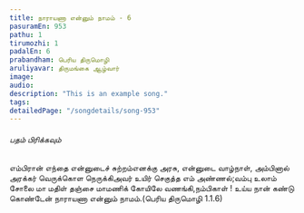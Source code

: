 ```yaml
---
title: நாராயணா என்னும் நாமம் - 6
pasuramEn: 953
pathu: 1
tirumozhi: 1
padalEn: 6
prabandham: பெரிய திருமொழி
aruliyavar: திருமங்கை ஆழ்வார்
image: 
audio: 
description: "This is an example song."
tags: 
detailedPage: "/songdetails/song-953"
---
```



###### பதம் பிரிக்கவும்

எம்பிரான் எந்தை என்னுடைச் சுற்றம்எனக்கு அரசு, என்னுடை வாழ்நாள், அம்பினால் அரக்கர் வெருக்கொள நெருக்கிஅவர் உயிர் செகுத்த எம் அண்ணல்;வம்பு உலாம் சோலை மா மதிள் தஞ்சை மாமணிக் கோயிலே வணங்கி,நம்பிகாள் ! உய்ய நான் கண்டு கொண்டேன் நாராயணா என்னும் நாமம்.(பெரிய திருமொழி 1.1.6)